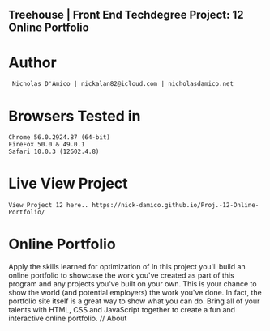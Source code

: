## Treehouse | Front End Techdegree Project: 12 Online Portfolio 

# Author
	 Nicholas D'Amico | nickalan82@icloud.com | nicholasdamico.net	

# Browsers Tested in
	Chrome 56.0.2924.87 (64-bit)
	FireFox 50.0 & 49.0.1
	Safari 10.0.3 (12602.4.8)



# Live View Project
	View Project 12 here.. https://nick-damico.github.io/Proj.-12-Online-Portfolio/

# Online Portfolio
   Apply the skills learned for optimization of
	 In this project you'll build an online portfolio to showcase the work you've created as part of this program and any projects you've built on your own. This is your chance to show the world (and potential employers) the work you've done. In fact, the portfolio site itself is a great way to show what you can do. Bring all of your talents with HTML, CSS and JavaScript together to create a fun and interactive online portfolio.
//	About
